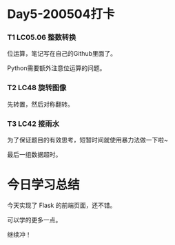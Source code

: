 # Day5-200504打卡

### T1 LC05.06 整数转换

位运算，笔记写在自己的Github里面了。

Python需要额外注意位运算的问题。

### T2 LC48 旋转图像

先转置，然后对称翻转。

### T3 LC42 接雨水

为了保证题目的有效思考，短暂时间就使用暴力法做一下啦~

最后一组数据超时。

# 今日学习总结

今天实现了 Flask 的前端页面，还不错。

可以学的更多一点。

继续冲！



